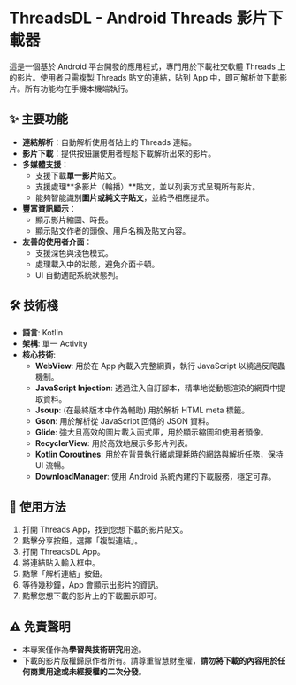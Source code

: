 # ThreadsDL - Android Threads 影片下載器

這是一個基於 Android 平台開發的應用程式，專門用於下載社交軟體 Threads 上的影片。使用者只需複製 Threads 貼文的連結，貼到 App 中，即可解析並下載影片。所有功能均在手機本機端執行。

## ✨ 主要功能

- **連結解析**：自動解析使用者貼上的 Threads 連結。
- **影片下載**：提供按鈕讓使用者輕鬆下載解析出來的影片。
- **多媒體支援**：
    - 支援下載**單一影片**貼文。
    - 支援處理**多影片（輪播）**貼文，並以列表方式呈現所有影片。
    - 能夠智能識別**圖片或純文字貼文**，並給予相應提示。
- **豐富資訊顯示**：
    - 顯示影片縮圖、時長。
    - 顯示貼文作者的頭像、用戶名稱及貼文內容。
- **友善的使用者介面**：
    - 支援深色與淺色模式。
    - 處理載入中的狀態，避免介面卡頓。
    - UI 自動適配系統狀態列。

## 🛠️ 技術棧

- **語言**: Kotlin
- **架構**: 單一 Activity
- **核心技術**:
    - **WebView**: 用於在 App 內載入完整網頁，執行 JavaScript 以繞過反爬蟲機制。
    - **JavaScript Injection**: 透過注入自訂腳本，精準地從動態渲染的網頁中提取資料。
    - **Jsoup**: (在最終版本中作為輔助) 用於解析 HTML meta 標籤。
    - **Gson**: 用於解析從 JavaScript 回傳的 JSON 資料。
    - **Glide**: 強大且高效的圖片載入函式庫，用於顯示縮圖和使用者頭像。
    - **RecyclerView**: 用於高效地展示多影片列表。
    - **Kotlin Coroutines**: 用於在背景執行緒處理耗時的網路與解析任務，保持 UI 流暢。
    - **DownloadManager**: 使用 Android 系統內建的下載服務，穩定可靠。

## 📝 使用方法

1.  打開 Threads App，找到您想下載的影片貼文。
2.  點擊分享按鈕，選擇「複製連結」。
3.  打開 ThreadsDL App。
4.  將連結貼入輸入框中。
5.  點擊「解析連結」按鈕。
6.  等待幾秒鐘，App 會顯示出影片的資訊。
7.  點擊您想下載的影片上的下載圖示即可。

## ⚠️ 免責聲明

- 本專案僅作為**學習與技術研究**用途。
- 下載的影片版權歸原作者所有。請尊重智慧財產權，**請勿將下載的內容用於任何商業用途或未經授權的二次分發**。